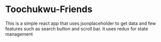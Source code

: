 # Toochukwu-Friends
This is a simple react app that uses jsonplaceholder to get data and few features such as search button and scroll bar. it uses redux for state management

